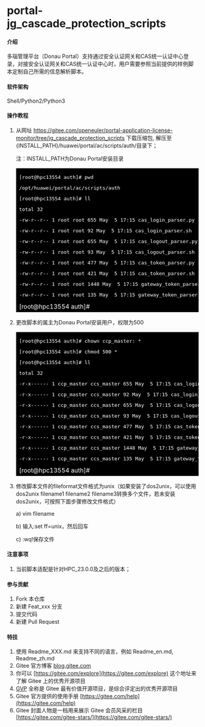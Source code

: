 # portal-jg_cascade_protection_scripts

#### 介绍
多瑙管理平台（Donau Portal）支持通过安全认证网关和CAS统一认证中心登录，对接安全认证网关和CAS统一认证中心时，用户需要参照当前提供的样例脚本定制自己所需的信息解析脚本。

#### 软件架构
Shell/Python2/Python3


#### 操作教程

1. 从网址 https://gitee.com/openeuler/portal-application-license-monitor/tree/jg_cascade_protection_scripts 下载压缩包, 解压至{INSTALL_PATH}/huawei/portal/ac/scripts/auth/目录下；

   注：INSTALL_PATH为Donau Portal安装目录

   <table> <tr> <td style='color:#fff;background:black'><pre>[root@hpc13554 auth]# pwd</pre>
   <pre>/opt/huawei/portal/ac/scripts/auth</pre>
   <pre>[root@hpc13554 auth]# ll</pre>
   <pre>total 32</pre>
   <pre>-rw-r--r-- 1 root root 655 May  5 17:15 cas_login_parser.py</pre>
   <pre>-rw-r--r-- 1 root root 92 May  5 17:15 cas_login_parser.sh</pre>
   <pre>-rw-r--r-- 1 root root 655 May  5 17:15 cas_logout_parser.py</pre>
   <pre>-rw-r--r-- 1 root root 93 May  5 17:15 cas_logout_parser.sh</pre>
   <pre>-rw-r--r-- 1 root root 477 May  5 17:15 cas_token_parser.py</pre>
   <pre>-rw-r--r-- 1 root root 421 May  5 17:15 cas_token_parser.sh</pre>
   <pre>-rw-r--r-- 1 root root 1448 May  5 17:15 gateway_token_parser.py</pre>
   <pre>-rw-r--r-- 1 root root 135 May  5 17:15 gateway_token_parser.sh</pre>
   [root@hpc13554 auth]# </td> </tr> </table>

2. 更改脚本的属主为Donau Portal安装用户，权限为500

   <table> <tr> <td style='color:#fff;background:black'><pre>[root@hpc13554 auth]# chown ccp_master: *</pre>
   <pre>[root@hpc13554 auth]# chmod 500 *</pre>
   <pre>[root@hpc13554 auth]# ll</pre>
   <pre>total 32</pre>
   <pre>-r-x------ 1 ccp_master ccs_master 655 May  5 17:15 cas_login_parser.py</pre>
   <pre>-r-x------ 1 ccp_master ccs_master 92 May  5 17:15 cas_login_parser.sh</pre>
   <pre>-r-x------ 1 ccp_master ccs_master 655 May  5 17:15 cas_logout_parser.py</pre>
   <pre>-r-x------ 1 ccp_master ccs_master 93 May  5 17:15 cas_logout_parser.sh</pre>
   <pre>-r-x------ 1 ccp_master ccs_master 477 May  5 17:15 cas_token_parser.py</pre>
   <pre>-r-x------ 1 ccp_master ccs_master 421 May  5 17:15 cas_token_parser.sh</pre>
   <pre>-r-x------ 1 ccp_master ccs_master 1448 May  5 17:15 gateway_token_parser.py</pre>
   <pre>-r-x------ 1 ccp_master ccs_master 135 May  5 17:15 gateway_token_parser.sh</pre>
   [root@hpc13554 auth]# </td> </tr> </table>

3. 修改脚本文件的fileformat文件格式为unix（如果安装了dos2unix，可以使用dos2unix filename1 filename2 filename3转换多个文件，若未安装dos2unix，可按照下面步骤修改文件格式）

   a) vim filename

   b) 输入:set ff=unix，然后回车

   c) :wq!保存文件

#### 注意事项

1. 当前脚本适配是针对HPC_23.0.0及之后的版本；

#### 参与贡献

1.  Fork 本仓库
2.  新建 Feat_xxx 分支
3.  提交代码
4.  新建 Pull Request


#### 特技

1.  使用 Readme\_XXX.md 来支持不同的语言，例如 Readme\_en.md, Readme\_zh.md
2.  Gitee 官方博客 [blog.gitee.com](https://blog.gitee.com)
3.  你可以 [https://gitee.com/explore](https://gitee.com/explore) 这个地址来了解 Gitee 上的优秀开源项目
4.  [GVP](https://gitee.com/gvp) 全称是 Gitee 最有价值开源项目，是综合评定出的优秀开源项目
5.  Gitee 官方提供的使用手册 [https://gitee.com/help](https://gitee.com/help)
6.  Gitee 封面人物是一档用来展示 Gitee 会员风采的栏目 [https://gitee.com/gitee-stars/](https://gitee.com/gitee-stars/)
